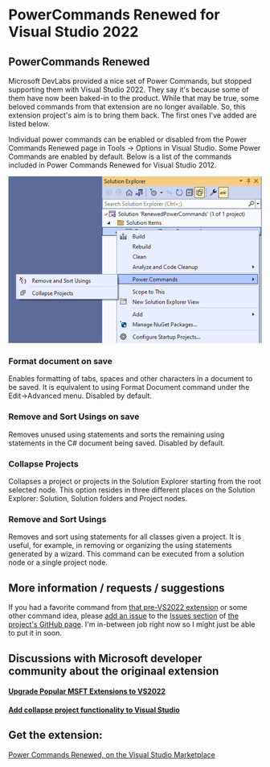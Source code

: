 # PowerCommands Renewed for Visual Studio 2022

## PowerCommands Renewed
Microsoft DevLabs provided a nice set of Power Commands, but stopped supporting them with Visual Studio 2022.
They say it's because some of them have now been baked-in to the product. While that may be true, some beloved
commands from that extension are no longer available. So, this extension project's aim is to bring them back.
The first ones I've added are listed below.

Individual power commands can be enabled or disabled from the Power Commands Renewed page in
Tools -> Options in Visual Studio. Some Power Commands are enabled by default. Below is a list of the
commands included in Power Commands Renewed for Visual Studio 2012. 

![](source/Resources/RenewedPowerCommandsPreview.png)

### Format document on save 
Enables formatting of tabs, spaces and other characters in a document to be saved. It is equivalent to using
Format Document command under the Edit->Advanced menu. Disabled by default.

### Remove and Sort Usings on save 
Removes unused using statements and sorts the remaining using statements in the C# document being saved.
Disabled by default. 

### Collapse Projects
Collapses a project or projects in the Solution Explorer starting from the root selected node. This option
resides in three different places on the Solution Explorer: Solution, Solution folders and Project nodes.

### Remove and Sort Usings
Removes and sort using statements for all classes given a project. It is useful, for example, in removing or
organizing the using statements generated by a wizard. This command can be executed from a solution node or a
single project node.

## More information / requests / suggestions
If you had a favorite command from
[that pre-VS2022 extension](https://marketplace.visualstudio.com/items?itemName=VisualStudioPlatformTeam.PowerCommandsforVisualStudio)
or some other command idea, please
[add an issue](https://github.com/JohnTasler/RenewedPowerCommands/issues/new/choose) to the
[Issues section](https://github.com/JohnTasler/RenewedPowerCommands/issues) of
[the project's GitHub page](https://github.com/JohnTasler/RenewedPowerCommands). I'm in-between job right now
so I might just be able to put it in soon.

## Discussions with Microsoft developer community about the originaal extension

#### [Upgrade Popular MSFT Extensions to VS2022](https://developercommunity.visualstudio.com/t/Upgrade-Popular-MSFT-Extensions-to-VS202/1500844)

#### [Add collapse project functionality to Visual Studio](https://developercommunity.visualstudio.com/t/Add-collapse-project-functionality-to-Vi/10278435)

## Get the extension:
[Power Commands Renewed, on the Visual Studio Marketplace](https://marketplace.visualstudio.com/items?itemName=JohnTasler.RenewedPowerCommands)
